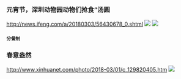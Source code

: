 ### 元宵节，深圳动物园动物们抢食“汤圆
http://news.ifeng.com/a/20180303/56430678_0.shtml
![](http://d.ifengimg.com/mw978_mh598/p0.ifengimg.com/a/2018_09/e130bcfd50725f7_size93_w930_h620.jpg)
![](http://d.ifengimg.com/mw978_mh598/p0.ifengimg.com/a/2018_09/28958d85d7105cc_size111_w930_h620.jpg)
#### `分餐制`
### 春意盎然
http://www.xinhuanet.com/photo/2018-03/01/c_129820405.htm
![](http://www.xinhuanet.com/photo/2018-03/01/129820405_15198887608581n.jpg)